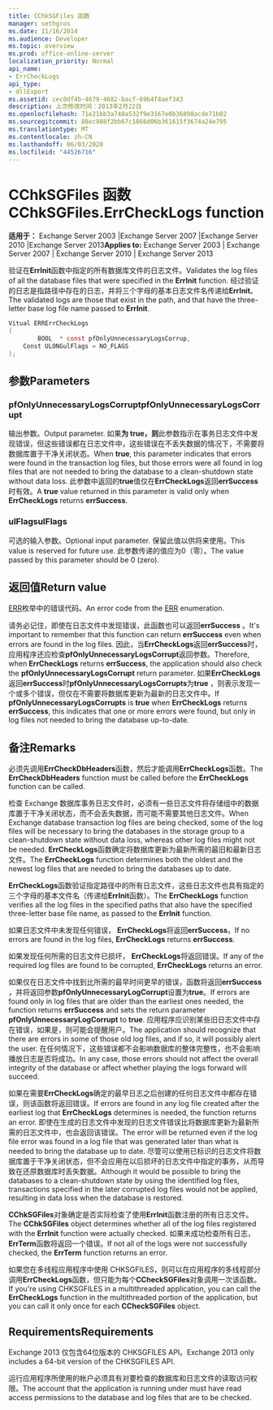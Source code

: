 ```yaml
---
title: CChkSGFiles 函数
manager: sethgros
ms.date: 11/16/2014
ms.audience: Developer
ms.topic: overview
ms.prod: office-online-server
localization_priority: Normal
api_name:
- ErrCheckLogs
api_type:
- dllExport
ms.assetid: cec0df4b-4679-4682-bacf-69b4f4aef343
description: 上次修改时间：2013年2月22日
ms.openlocfilehash: 71e21bb3a748a532f9e3167e0b36898acde71b02
ms.sourcegitcommit: 88ec988f2bb67c1866d06b361615f3674a24e795
ms.translationtype: MT
ms.contentlocale: zh-CN
ms.lasthandoff: 06/03/2020
ms.locfileid: "44526716"
---
```

# <a name="cchksgfileserrchecklogs-function"></a><span data-ttu-id="bb32e-103">CChkSGFiles 函数</span><span class="sxs-lookup"><span data-stu-id="bb32e-103">CChkSGFiles.ErrCheckLogs function</span></span>

<span data-ttu-id="bb32e-104">**适用于：** Exchange Server 2003 |Exchange Server 2007 |Exchange Server 2010 |Exchange Server 2013</span><span class="sxs-lookup"><span data-stu-id="bb32e-104">**Applies to:** Exchange Server 2003 | Exchange Server 2007 | Exchange Server 2010 | Exchange Server 2013</span></span>
  
<span data-ttu-id="bb32e-105">验证在**ErrInit**函数中指定的所有数据库文件的日志文件。</span><span class="sxs-lookup"><span data-stu-id="bb32e-105">Validates the log files of all the database files that were specified in the **ErrInit** function.</span></span> <span data-ttu-id="bb32e-106">经过验证的日志是指路径中存在的日志，并将三个字母的基本日志文件名传递给**ErrInit**。</span><span class="sxs-lookup"><span data-stu-id="bb32e-106">The validated logs are those that exist in the path, and that have the three-letter base log file name passed to **ErrInit**.</span></span>
  
```cs
Vitual ERRErrCheckLogs 
(
        BOOL  * const pfOnlyUnnecessaryLogsCorrup,
    Const ULONGulFlags = NO_FLAGS
);

```

## <a name="parameters"></a><span data-ttu-id="bb32e-107">参数</span><span class="sxs-lookup"><span data-stu-id="bb32e-107">Parameters</span></span>

### <a name="pfonlyunnecessarylogscorrupt"></a><span data-ttu-id="bb32e-108">pfOnlyUnnecessaryLogsCorrupt</span><span class="sxs-lookup"><span data-stu-id="bb32e-108">pfOnlyUnnecessaryLogsCorrupt</span></span> 
  
<span data-ttu-id="bb32e-109">输出参数。</span><span class="sxs-lookup"><span data-stu-id="bb32e-109">Output parameter.</span></span> <span data-ttu-id="bb32e-110">如果**为 true，则**此参数指示在事务日志文件中发现错误，但这些错误都在日志文件中，这些错误在不丢失数据的情况下，不需要将数据库置于干净关闭状态。</span><span class="sxs-lookup"><span data-stu-id="bb32e-110">When **true**, this parameter indicates that errors were found in the transaction log files, but those errors were all found in log files that are not needed to bring the database to a clean-shutdown state without data loss.</span></span> <span data-ttu-id="bb32e-111">此参数中返回的**true**值仅在**ErrCheckLogs**返回**errSuccess**时有效。</span><span class="sxs-lookup"><span data-stu-id="bb32e-111">A **true** value returned in this parameter is valid only when **ErrCheckLogs** returns **errSuccess**.</span></span> 
    
### <a name="ulflags"></a><span data-ttu-id="bb32e-112">ulFlags</span><span class="sxs-lookup"><span data-stu-id="bb32e-112">ulFlags</span></span>
  
<span data-ttu-id="bb32e-113">可选的输入参数。</span><span class="sxs-lookup"><span data-stu-id="bb32e-113">Optional input parameter.</span></span> <span data-ttu-id="bb32e-114">保留此值以供将来使用。</span><span class="sxs-lookup"><span data-stu-id="bb32e-114">This value is reserved for future use.</span></span> <span data-ttu-id="bb32e-115">此参数传递的值应为0（零）。</span><span class="sxs-lookup"><span data-stu-id="bb32e-115">The value passed by this parameter should be 0 (zero).</span></span>
    
## <a name="return-value"></a><span data-ttu-id="bb32e-116">返回值</span><span class="sxs-lookup"><span data-stu-id="bb32e-116">Return value</span></span>

<span data-ttu-id="bb32e-117">[ERR](cchksgfiles-err-enumeration.md)枚举中的错误代码。</span><span class="sxs-lookup"><span data-stu-id="bb32e-117">An error code from the [ERR](cchksgfiles-err-enumeration.md) enumeration.</span></span> 
  
<span data-ttu-id="bb32e-118">请务必记住，即使在日志文件中发现错误，此函数也可以返回**errSuccess** 。</span><span class="sxs-lookup"><span data-stu-id="bb32e-118">It's important to remember that this function can return **errSuccess** even when errors are found in the log files.</span></span> <span data-ttu-id="bb32e-119">因此，当**ErrCheckLogs**返回**errSuccess**时，应用程序还应检查**pfOnlyUnnecessaryLogsCorrupt**返回参数。</span><span class="sxs-lookup"><span data-stu-id="bb32e-119">Therefore, when **ErrCheckLogs** returns **errSuccess**, the application should also check the  **pfOnlyUnnecessaryLogsCorrupt** return parameter.</span></span> <span data-ttu-id="bb32e-120">如果**ErrCheckLogs**返回**errSuccess**时**pfOnlyUnnecessaryLogsCorrupts**为**true** ，则表示发现一个或多个错误，但仅在不需要将数据库更新为最新的日志文件中。</span><span class="sxs-lookup"><span data-stu-id="bb32e-120">If **pfOnlyUnnecessaryLogsCorrupts** is **true** when **ErrCheckLogs** returns **errSuccess**, this indicates that one or more errors were found, but only in log files not needed to bring the database up-to-date.</span></span>
  
## <a name="remarks"></a><span data-ttu-id="bb32e-121">备注</span><span class="sxs-lookup"><span data-stu-id="bb32e-121">Remarks</span></span>

<span data-ttu-id="bb32e-122">必须先调用**ErrCheckDbHeaders**函数，然后才能调用**ErrCheckLogs**函数。</span><span class="sxs-lookup"><span data-stu-id="bb32e-122">The **ErrCheckDbHeaders** function must be called before the **ErrCheckLogs** function can be called.</span></span> 
  
<span data-ttu-id="bb32e-123">检查 Exchange 数据库事务日志文件时，必须有一些日志文件将存储组中的数据库置于干净关闭状态，而不会丢失数据，而可能不需要其他日志文件。</span><span class="sxs-lookup"><span data-stu-id="bb32e-123">When Exchange database transaction log files are being checked, some of the log files will be necessary to bring the databases in the storage group to a clean-shutdown state without data loss, whereas other log files might not be needed.</span></span> <span data-ttu-id="bb32e-124">**ErrCheckLogs**函数确定将数据库更新为最新所需的最旧和最新日志文件。</span><span class="sxs-lookup"><span data-stu-id="bb32e-124">The **ErrCheckLogs** function determines both the oldest and the newest log files that are needed to bring the databases up to date.</span></span> 
  
<span data-ttu-id="bb32e-125">**ErrCheckLogs**函数验证指定路径中的所有日志文件，这些日志文件也具有指定的三个字母的基本文件名（传递给**ErrInit**函数）。</span><span class="sxs-lookup"><span data-stu-id="bb32e-125">The **ErrCheckLogs** function verifies all the log files in the specified paths that also have the specified three-letter base file name, as passed to the **ErrInit** function.</span></span> 
  
<span data-ttu-id="bb32e-126">如果日志文件中未发现任何错误， **ErrCheckLogs**将返回**errSuccess**。</span><span class="sxs-lookup"><span data-stu-id="bb32e-126">If no errors are found in the log files, **ErrCheckLogs** returns **errSuccess**.</span></span> 
  
<span data-ttu-id="bb32e-127">如果发现任何所需的日志文件已损坏， **ErrCheckLogs**将返回错误。</span><span class="sxs-lookup"><span data-stu-id="bb32e-127">If any of the required log files are found to be corrupted, **ErrCheckLogs** returns an error.</span></span> 
  
<span data-ttu-id="bb32e-128">如果仅在日志文件中找到比所需的最早时间更早的错误，函数将返回**errSuccess** ，并将返回参数**pfOnlyUnnecessaryLogCorrupt**设置为**true**。</span><span class="sxs-lookup"><span data-stu-id="bb32e-128">If errors are found only in log files that are older than the earliest ones needed, the function returns **errSuccess** and sets the return parameter **pfOnlyUnnecessaryLogCorrupt** to **true**.</span></span> <span data-ttu-id="bb32e-129">应用程序应识别某些旧日志文件中存在错误，如果是，则可能会提醒用户。</span><span class="sxs-lookup"><span data-stu-id="bb32e-129">The application should recognize that there are errors in some of those old log files, and if so, it will possibly alert the user.</span></span> <span data-ttu-id="bb32e-130">在任何情况下，这些错误都不会影响数据库的整体完整性，也不会影响播放日志是否将成功。</span><span class="sxs-lookup"><span data-stu-id="bb32e-130">In any case, those errors should not affect the overall integrity of the database or affect whether playing the logs forward will succeed.</span></span>
  
<span data-ttu-id="bb32e-131">如果在需要**ErrCheckLogs**确定的最早日志之后创建的任何日志文件中都存在错误，则该函数将返回错误。</span><span class="sxs-lookup"><span data-stu-id="bb32e-131">If errors are found in any log file created after the earliest log that **ErrCheckLogs** determines is needed, the function returns an error.</span></span> <span data-ttu-id="bb32e-132">即使在生成的日志文件中发现的日志文件错误比将数据库更新为最新所需的日志文件中，也会返回该错误。</span><span class="sxs-lookup"><span data-stu-id="bb32e-132">The error will be returned even if the log file error was found in a log file that was generated later than what is needed to bring the database up to date.</span></span> <span data-ttu-id="bb32e-133">尽管可以使用已标识的日志文件将数据库置于干净关闭状态，但不会应用在以后损坏的日志文件中指定的事务，从而导致在还原数据库时丢失数据。</span><span class="sxs-lookup"><span data-stu-id="bb32e-133">Although it would be possible to bring the databases to a clean-shutdown state by using the identified log files, transactions specified in the later corrupted log files would not be applied, resulting in data loss when the database is restored.</span></span> 
  
<span data-ttu-id="bb32e-134">**CChkSGFiles**对象确定是否实际检查了使用**ErrInit**函数注册的所有日志文件。</span><span class="sxs-lookup"><span data-stu-id="bb32e-134">The **CChkSGFiles** object determines whether all of the log files registered with the **ErrInit** function were actually checked.</span></span> <span data-ttu-id="bb32e-135">如果未成功检查所有日志， **ErrTerm**函数将返回一个错误。</span><span class="sxs-lookup"><span data-stu-id="bb32e-135">If not all of the logs were not successfully checked, the **ErrTerm** function returns an error.</span></span> 
  
<span data-ttu-id="bb32e-136">如果您在多线程应用程序中使用 CHKSGFILES，则可以在应用程序的多线程部分调用**ErrCheckLogs**函数，但只能为每个**CCheckSGFiles**对象调用一次该函数。</span><span class="sxs-lookup"><span data-stu-id="bb32e-136">If you're using CHKSGFILES in a multithreaded application, you can call the **ErrCheckLogs** function in the multithreaded portion of the application, but you can call it only once for each **CCheckSGFiles** object.</span></span> 
  
## <a name="requirements"></a><span data-ttu-id="bb32e-137">Requirements</span><span class="sxs-lookup"><span data-stu-id="bb32e-137">Requirements</span></span>

<span data-ttu-id="bb32e-138">Exchange 2013 仅包含64位版本的 CHKSGFILES API。</span><span class="sxs-lookup"><span data-stu-id="bb32e-138">Exchange 2013 only includes a 64-bit version of the CHKSGFILES API.</span></span>
  
<span data-ttu-id="bb32e-139">运行应用程序所使用的帐户必须具有对要检查的数据库和日志文件的读取访问权限。</span><span class="sxs-lookup"><span data-stu-id="bb32e-139">The account that the application is running under must have read access permissions to the database and log files that are to be checked.</span></span>
  


